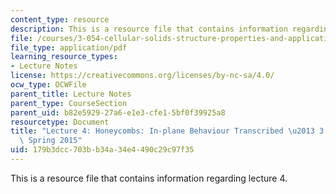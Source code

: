 ```yaml
---
content_type: resource
description: This is a resource file that contains information regarding lecture 4.
file: /courses/3-054-cellular-solids-structure-properties-and-applications-spring-2015/179b3dcc703bb34a34e4490c29c97f35_MIT3_054S15_L4_honey_trans.pdf
file_type: application/pdf
learning_resource_types:
- Lecture Notes
license: https://creativecommons.org/licenses/by-nc-sa/4.0/
ocw_type: OCWFile
parent_title: Lecture Notes
parent_type: CourseSection
parent_uid: b82e5929-27a6-e1e3-cfe1-5bf0f39925a8
resourcetype: Document
title: "Lecture 4: Honeycombs: In-plane Behaviour Transcribed \u2013 3.054 / 3.36\
  \ Spring 2015"
uid: 179b3dcc-703b-b34a-34e4-490c29c97f35
---
```

This is a resource file that contains information regarding lecture 4.
